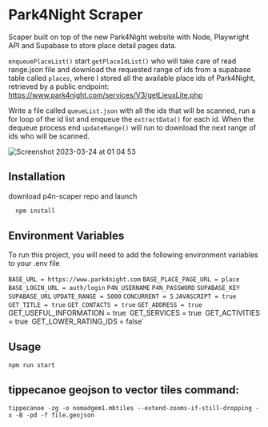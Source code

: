 # Park4Night Scraper

Scaper built on top of the new Park4Night website with Node, Playwright API and Supabase to store place detail pages data.

`enqueuePlaceList()` start `getPlaceIdList()` who will take care of read range.json file and download the requested range of ids from a supabase table called `places`, where I stored all the available place ids of Park4Night, retrieved by a public endpoint: https://www.park4night.com/services/V3/getLieuxLite.php

Write a file called `queueList.json` with all the ids that will be scanned, run a for loop of the id list and enqueue the `extractData()` for each id.
When the dequeue process end `updateRange()` will run to download the next range of ids who will be scanned.

![Screenshot 2023-03-24 at 01 04 53](https://user-images.githubusercontent.com/44890500/227390807-c81b4eaa-0444-40db-b972-0203bc2ced73.png)

## Installation

download p4n-scaper repo and launch

```bash
  npm install
```

## Environment Variables

To run this project, you will need to add the following environment variables to your .env file

`BASE_URL = https://www.park4night.com`
`BASE_PLACE_PAGE_URL = place`
`BASE_LOGIN_URL = auth/login`
`P4N_USERNAME`
`P4N_PASSWORD`
`SUPABASE_KEY`
`SUPABASE_URL`
`UPDATE_RANGE = 5000`
`CONCURRENT = 5`
`JAVASCRIPT = true`
`GET_TITLE = true`
`GET_CONTACTS = true`
`GET_ADDRESS = true
`GET_USEFUL_INFORMATION = true`
`GET_SERVICES = true`
`GET_ACTIVITIES = true`
`GET_LOWER_RATING_IDS = false`

## Usage

```
npm run start
```

## tippecanoe geojson to vector tiles command:

`tippecanoe -zg -o nomadgem1.mbtiles --extend-zooms-if-still-dropping -x -B -pd -f file.geojson`
